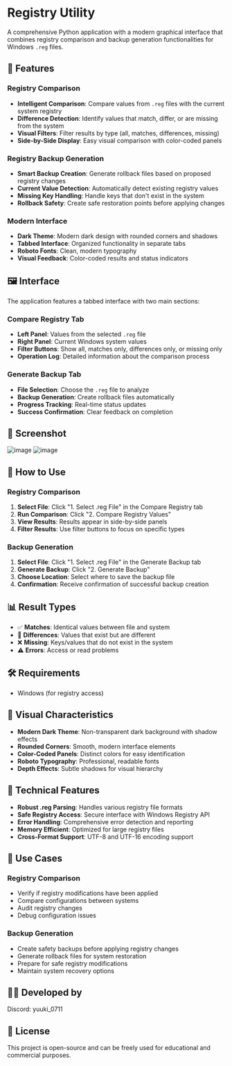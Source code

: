 # Registry Utility

A comprehensive Python application with a modern graphical interface that combines registry comparison and backup generation functionalities for Windows `.reg` files.

## 🎯 Features

### Registry Comparison
- **Intelligent Comparison**: Compare values from `.reg` files with the current system registry
- **Difference Detection**: Identify values that match, differ, or are missing from the system
- **Visual Filters**: Filter results by type (all, matches, differences, missing)
- **Side-by-Side Display**: Easy visual comparison with color-coded panels

### Registry Backup Generation
- **Smart Backup Creation**: Generate rollback files based on proposed registry changes
- **Current Value Detection**: Automatically detect existing registry values
- **Missing Key Handling**: Handle keys that don't exist in the system
- **Rollback Safety**: Create safe restoration points before applying changes

### Modern Interface
- **Dark Theme**: Modern dark design with rounded corners and shadows
- **Tabbed Interface**: Organized functionality in separate tabs
- **Roboto Fonts**: Clean, modern typography
- **Visual Feedback**: Color-coded results and status indicators

## 🖼️ Interface

The application features a tabbed interface with two main sections:

### Compare Registry Tab
- **Left Panel**: Values from the selected `.reg` file
- **Right Panel**: Current Windows system values
- **Filter Buttons**: Show all, matches only, differences only, or missing only
- **Operation Log**: Detailed information about the comparison process

### Generate Backup Tab
- **File Selection**: Choose the `.reg` file to analyze
- **Backup Generation**: Create rollback files automatically
- **Progress Tracking**: Real-time status updates
- **Success Confirmation**: Clear feedback on completion

## 📸 Screenshot

![image](https://github.com/user-attachments/assets/09836ca5-181f-4d8c-bbc2-bfafc0d0760a)
![image](https://github.com/user-attachments/assets/111e5550-a39c-410a-802c-fd7991780135)



## 🚀 How to Use

### Registry Comparison
1. **Select File**: Click "1. Select .reg File" in the Compare Registry tab
2. **Run Comparison**: Click "2. Compare Registry Values"
3. **View Results**: Results appear in side-by-side panels
4. **Filter Results**: Use filter buttons to focus on specific types

### Backup Generation
1. **Select File**: Click "1. Select .reg File" in the Generate Backup tab
2. **Generate Backup**: Click "2. Generate Backup"
3. **Choose Location**: Select where to save the backup file
4. **Confirmation**: Receive confirmation of successful backup creation

## 📊 Result Types

- ✅ **Matches**: Identical values between file and system
- 🔄 **Differences**: Values that exist but are different
- ❌ **Missing**: Keys/values that do not exist in the system
- ⚠️ **Errors**: Access or read problems

## 🛠️ Requirements

- Windows (for registry access)

## 🎨 Visual Characteristics

- **Modern Dark Theme**: Non-transparent dark background with shadow effects
- **Rounded Corners**: Smooth, modern interface elements
- **Color-Coded Panels**: Distinct colors for easy identification
- **Roboto Typography**: Professional, readable fonts
- **Depth Effects**: Subtle shadows for visual hierarchy

## 🔧 Technical Features

- **Robust .reg Parsing**: Handles various registry file formats
- **Safe Registry Access**: Secure interface with Windows Registry API
- **Error Handling**: Comprehensive error detection and reporting
- **Memory Efficient**: Optimized for large registry files
- **Cross-Format Support**: UTF-8 and UTF-16 encoding support

## 📝 Use Cases

### Registry Comparison
- Verify if registry modifications have been applied
- Compare configurations between systems
- Audit registry changes
- Debug configuration issues

### Backup Generation
- Create safety backups before applying registry changes
- Generate rollback files for system restoration
- Prepare for safe registry modifications
- Maintain system recovery options

## 👨‍💻 Developed by

Discord: yuuki_0711

## 📄 License

This project is open-source and can be freely used for educational and commercial purposes.


